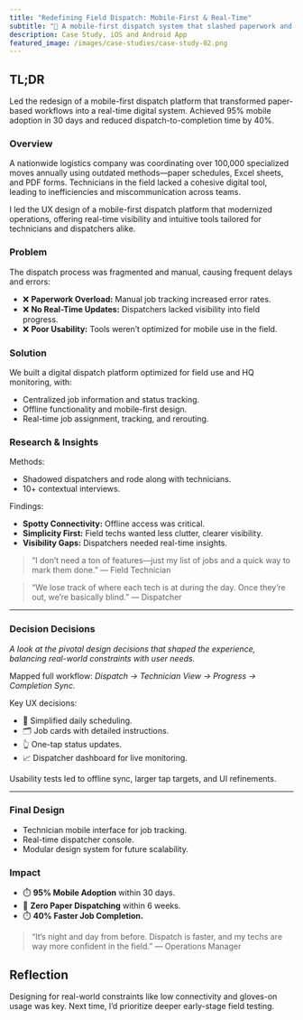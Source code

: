 ```yaml
---
title: "Redefining Field Dispatch: Mobile-First & Real-Time"
subtitle: "🚚 A mobile-first dispatch system that slashed paperwork and sped up operations."
description: Case Study, iOS and Android App
featured_image: /images/case-studies/case-study-02.png
---
```


<!-- # 🪧 Case Study Card

**Title:** 🚚 Redefining Field Dispatch: Mobile-First & Real-Time  
**TL;DR:** A mobile-first dispatch system that slashed paperwork and sped up operations.  
**Achievements:**  
- 📱 **95% Mobile Adoption**  
- ⏱️ **40% Faster Job Completion**

--- -->

<!-- # Case Study: Technician Dispatch Platform -->

<!-- ## 🚀 Hook -->

## TL;DR

Led the redesign of a mobile-first dispatch platform that transformed paper-based workflows into a real-time digital system. Achieved 95% mobile adoption in 30 days and reduced dispatch-to-completion time by 40%.

### Overview

A nationwide logistics company was coordinating over 100,000 specialized moves annually using outdated methods—paper schedules, Excel sheets, and PDF forms. Technicians in the field lacked a cohesive digital tool, leading to inefficiencies and miscommunication across teams.

I led the UX design of a mobile-first dispatch platform that modernized operations, offering real-time visibility and intuitive tools tailored for technicians and dispatchers alike.

### Problem

The dispatch process was fragmented and manual, causing frequent delays and errors:

- ❌ **Paperwork Overload:** Manual job tracking increased error rates.
- ❌ **No Real-Time Updates:** Dispatchers lacked visibility into field progress.
- ❌ **Poor Usability:** Tools weren’t optimized for mobile use in the field.

### Solution

We built a digital dispatch platform optimized for field use and HQ monitoring, with:

- Centralized job information and status tracking.
- Offline functionality and mobile-first design.
- Real-time job assignment, tracking, and rerouting.

<!-- ## ✍️ Journey -->

### Research & Insights

Methods:

- Shadowed dispatchers and rode along with technicians.
- 10+ contextual interviews.

Findings:

- **Spotty Connectivity:** Offline access was critical.
- **Simplicity First:** Field techs wanted less clutter, clearer visibility.
- **Visibility Gaps:** Dispatchers needed real-time insights.

> “I don’t need a ton of features—just my list of jobs and a quick way to mark them done.” — Field Technician 


> “We lose track of where each tech is at during the day. Once they’re out, we’re basically blind.” — Dispatcher

---

### Decision Decisions

_A look at the pivotal design decisions that shaped the experience, balancing real-world constraints with user needs._

Mapped full workflow: _Dispatch → Technician View → Progress → Completion Sync._

Key UX decisions:

- 📅 Simplified daily scheduling.
- 🗂️ Job cards with detailed instructions.
- 👆 One-tap status updates.
- 📈 Dispatcher dashboard for live monitoring.

Usability tests led to offline sync, larger tap targets, and UI refinements.

---

<!-- ## 🏁 Outcome -->

### Final Design

- Technician mobile interface for job tracking.
- Real-time dispatcher console.
- Modular design system for future scalability.

### Impact

- ⏱️ **95% Mobile Adoption** within 30 days.
- 📝 **Zero Paper Dispatching** within 6 weeks.
- ⏱️ **40% Faster Job Completion.**

> “It’s night and day from before. Dispatch is faster, and my techs are way more confident in the field.” — Operations Manager

## Reflection

Designing for real-world constraints like low connectivity and gloves-on usage was key. Next time, I’d prioritize deeper early-stage field testing.


